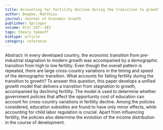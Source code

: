 ```yaml
---
title: Accounting for fertility decline during the transition to growth
author: Doepke, Matthias
journal: Journal of Economic Growth
publisher: Springer
volume: 9(3):347--383
tags: theory takeoff
bibtype: article
category: reference
---
```

Abstract: In every developed country, the economic transition from pre-industrial stagnation to modern growth was accompanied by a demographic transition from high to low fertility. Even though the overall pattern is repeated, there are large cross-country variations in the timing and speed of the demographic transition. What accounts for falling fertility during the transition to growth? To answer this question, this paper develops a unified growth model that delivers a transition from stagnation to growth, accompanied by declining fertility. The model is used to determine whether government policies that affect the opportunity cost of education can account for cross-country variations in fertility decline. Among the policies considered, education subsidies are found to have only minor effects, while accounting for child labor regulation is crucial. Apart from influencing fertility, the policies also determine the evolution of the income distribution in the course of development.
